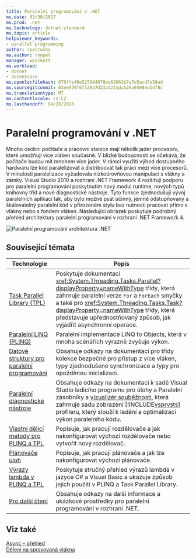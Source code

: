 ```yaml
---
title: Paralelní programování v .NET
ms.date: 03/30/2017
ms.prod: .net
ms.technology: dotnet-standard
ms.topic: article
helpviewer_keywords:
- parallel programming
author: rpetrusha
ms.author: ronpet
manager: wpickett
ms.workload:
- dotnet
- dotnetcore
ms.openlocfilehash: 679ffe40e525884070ee62662b7a7e5acd7e58ad
ms.sourcegitcommit: 03ee570f6f528a7d23a4221dcb26a9498edbdf8c
ms.translationtype: MT
ms.contentlocale: cs-CZ
ms.lasthandoff: 04/28/2018
---
```

# <a name="parallel-programming-in-net"></a>Paralelní programování v .NET

Mnoho osobní počítače a pracovní stanice mají několik jader procesoru, které umožňují více vláken současně. V blízké budoucnosti se očekává, že počítače budou mít mnohem více jader. V rámci využití výhod dostupného hardwaru lze kód paralelizovat a distribuovat tak práci mezi více procesorů. V minulosti paralelizace vyžadovala nízkoúrovňovou manipulaci s vlákny a zámky. Visual Studio 2010 a rozhraní .NET Framework 4 rozšiřují podporu pro paralelní programování poskytnutím nový modul runtime, nových typů knihovny tříd a nové diagnostické nástroje. Tyto funkce zjednodušují vývoj paralelních aplikací tak, aby bylo možné psát účinný, jemně odstupňovaný a škálovatelný paralelní kód v přirozeném stylu bez nutnosti pracovat přímo s vlákny nebo s fondem vláken. Následující obrázek poskytuje podrobný přehled architektury paralelní programování v rozhraní .NET Framework 4.
  
 ![Paralelní programování architektura .NET](./media/tpl-architecture.png "TPL_Architecture")  
  
## <a name="related-topics"></a>Související témata  
  
|Technologie|Popis|  
|----------------|-----------------|  
|[Task Parallel Library (TPL)](../../../docs/standard/parallel-programming/task-parallel-library-tpl.md)|Poskytuje dokumentaci <xref:System.Threading.Tasks.Parallel?displayProperty=nameWithType> třídy, která zahrnuje paralelní verze `For` a `ForEach` smyčky a také pro <xref:System.Threading.Tasks.Task?displayProperty=nameWithType> třídy, která představuje upřednostňovaný způsob, jak vyjádřit asynchronní operace.|  
|[Paralelní LINQ (PLINQ)](../../../docs/standard/parallel-programming/parallel-linq-plinq.md)|Paralelní implementace LINQ to Objects, která v mnoha scénářích výrazně zvyšuje výkon.|  
|[Datové struktury pro paralelní programování](../../../docs/standard/parallel-programming/data-structures-for-parallel-programming.md)|Obsahuje odkazy na dokumentaci pro třídy kolekce bezpečné pro přístup z více vláken, typy zjednodušené synchronizace a typy pro opožděnou inicializaci.|  
|[Paralelní diagnostické nástroje](../../../docs/standard/parallel-programming/parallel-diagnostic-tools.md)|Obsahuje odkazy na dokumentaci k sadě Visual Studio ladicího programu pro úlohy a Paralelní zásobníky a [vizualizér souběžnosti](/visualstudio/profiling/concurrency-visualizer), která zahrnuje sadu zobrazení [!INCLUDE[vsprvsts](../../../includes/vsprvsts-md.md)] profileru, který slouží k ladění a optimalizaci výkon paralelního kódu.|  
|[Vlastní dělicí metody pro PLINQ a TPL](../../../docs/standard/parallel-programming/custom-partitioners-for-plinq-and-tpl.md)|Popisuje, jak pracují rozdělovače a jak nakonfigurovat výchozí rozdělovače nebo vytvořit nový rozdělovač.|  
|[Plánovače úloh](http://msdn.microsoft.com/library/638f8ea5-21db-47a2-a934-86e1e961bf65)|Popisuje, jak pracují plánovače a jak lze nakonfigurovat výchozí plánovače.|  
|[Výrazy lambda v PLINQ a TPL](../../../docs/standard/parallel-programming/lambda-expressions-in-plinq-and-tpl.md)|Poskytuje stručný přehled výrazů lambda v jazyce C# a Visual Basic a ukazuje způsob jejich použití v PLINQ a Task Parallel Library.|  
|[Pro další čtení](../../../docs/standard/parallel-programming/for-further-reading-parallel-programming.md)|Obsahuje odkazy na další informace a ukázkové prostředky pro paralelní programování v rozhraní .NET.|  

## <a name="see-also"></a>Viz také  
 [Async – přehled](../async.md)  
 [Dělení na spravovaná vlákna](../threading/index.md)  
